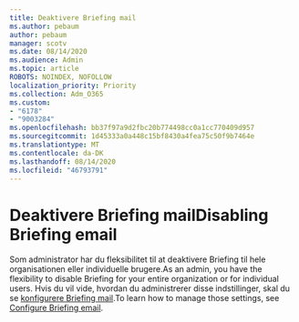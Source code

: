 ```yaml
---
title: Deaktivere Briefing mail
ms.author: pebaum
author: pebaum
manager: scotv
ms.date: 08/14/2020
ms.audience: Admin
ms.topic: article
ROBOTS: NOINDEX, NOFOLLOW
localization_priority: Priority
ms.collection: Adm_O365
ms.custom:
- "6178"
- "9003284"
ms.openlocfilehash: bb37f97a9d2fbc20b774498cc0a1cc770409d957
ms.sourcegitcommit: 1d45333a0a448c15bf8430a4fea75c50f9b7464e
ms.translationtype: MT
ms.contentlocale: da-DK
ms.lasthandoff: 08/14/2020
ms.locfileid: "46793791"
---
```

# <a name="disabling-briefing-email"></a><span data-ttu-id="d6511-102">Deaktivere Briefing mail</span><span class="sxs-lookup"><span data-stu-id="d6511-102">Disabling Briefing email</span></span>

<span data-ttu-id="d6511-103">Som administrator har du fleksibilitet til at deaktivere Briefing til hele organisationen eller individuelle brugere.</span><span class="sxs-lookup"><span data-stu-id="d6511-103">As an admin, you have the flexibility to disable Briefing for your entire organization or for individual users.</span></span> <span data-ttu-id="d6511-104">Hvis du vil vide, hvordan du administrerer disse indstillinger, skal du se [konfigurere Briefing mail](https://docs.microsoft.com/briefing/be-admin).</span><span class="sxs-lookup"><span data-stu-id="d6511-104">To learn how to manage those settings, see [Configure Briefing email](https://docs.microsoft.com/briefing/be-admin).</span></span>